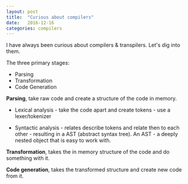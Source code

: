 ```yaml
---
layout: post
title:  "Curious about compilers"
date:   2016-12-16
categories: compilers
---
```



I have always been curious about compilers & transpilers. Let's dig into them.

The three primary stages:

* Parsing
* Transformation
* Code Generation

**Parsing**, take raw code and create a structure of the code in memory.

* Lexical analysis - take the code apart and create tokens - use a lexer/tokenizer

* Syntactic analysis - relates describe tokens and relate then to each other - resulting in a AST (abstract syntax tree). An AST - a deeply nested object that is easy to work with.

**Transformation**, takes the in memory structure of the code and do something with it.

**Code generation**, takes the transformed structure and create new code from it.

